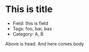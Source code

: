 # This is title
- Field: this is field
- Tags: foo, bar, baz
- Category: A, B

Above is head. And here comes body

